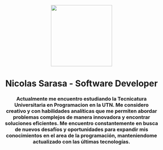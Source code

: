 <div id="header" align="center">
    <img src="https://giphy.com/gifs/visuals-stellar-vjloops-dCKQlJsHV6zq8elZKr" width="200"/>
    <h1 align="center">Nicolas Sarasa - Software Developer</h1>
    <h3 align="center">Actualmente me encuentro estudiando la Tecnicatura Universitaria en Programacion en la UTN. Me considero creativo y con habilidades analíticas que me permiten abordar problemas complejos de manera innovadora y encontrar soluciones eficientes. Me encuentro constantemente en busca de nuevos desafíos y oportunidades para expandir mis conocimientos en el area de la programación, manteniendome actualizado con las últimas tecnologías.</h3>
</div>
